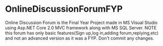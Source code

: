 # OnlineDiscussionForumFYP
Online Discussion Forum is the Final Year Project made in MS Visual Studio using Asp.NET Core 2.0 MVC framework along with MS SQL Server.
NOTE this forum has only basic features(Sign up,log in,adding forum,replying,etc) and not an advanced version as it was a FYP.
Don't commit any changes.
